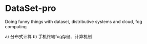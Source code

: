 # DataSet-pro
Doing funny things with dataset, distributive systems and cloud, fog computing

a)	分布式计算
b)	手机终端fog存储、计算机制
